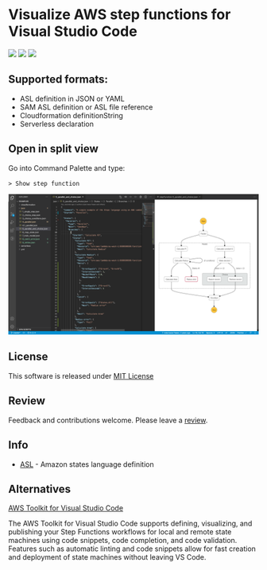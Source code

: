 # Visualize AWS step functions for Visual Studio Code

[![](https://vsmarketplacebadge.apphb.com/version-short/paulshestakov.aws-step-functions-constructor.svg)](https://marketplace.visualstudio.com/items?itemName=paulshestakov.aws-step-functions-constructor)
[![](https://vsmarketplacebadge.apphb.com/downloads-short/paulshestakov.aws-step-functions-constructor.svg)](https://marketplace.visualstudio.com/items?itemName=paulshestakov.aws-step-functions-constructor)
[![](https://vsmarketplacebadge.apphb.com/installs/paulshestakov.aws-step-functions-constructor.svg)](https://marketplace.visualstudio.com/items?itemName=paulshestakov.aws-step-functions-constructor)

## Supported formats:

- ASL definition in JSON or YAML
- SAM ASL definition or ASL file reference
- Cloudformation definitionString
- Serverless declaration

## Open in split view

Go into Command Palette and type:

```
> Show step function
```

![Usage Example](https://github.com/PaulShestakov/pics/blob/master/sf2.png?raw=true)

## License

This software is released under [MIT License](http://www.opensource.org/licenses/mit-license.php)

## Review

Feedback and contributions welcome. Please leave a [review](https://marketplace.visualstudio.com/items?itemName=paulshestakov.aws-step-functions-constructor#review-details).

## Info

- [ASL](https://docs.aws.amazon.com/step-functions/latest/dg/concepts-amazon-states-language.html) - Amazon states language definition

## Alternatives

[AWS Toolkit for Visual Studio Code](https://github.com/aws/aws-toolkit-vscode)

The AWS Toolkit for Visual Studio Code supports defining, visualizing, and publishing your Step Functions workflows for local and remote state machines using code snippets, code completion, and code validation. Features such as automatic linting and code snippets allow for fast creation and deployment of state machines without leaving VS Code.
